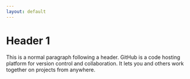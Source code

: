 ```yaml
---
layout: default
---
```

# Header 1

This is a normal paragraph following a header. GitHub is a code hosting platform for version control and collaboration. It lets you and others work together on projects from anywhere.
